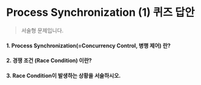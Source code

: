 # Process Synchronization (1) 퀴즈 답안
> 서술형 문제입니다.

#### 1. Process Synchronization(=Concurrency Control, 병행 제어) 란?

#### 2. 경쟁 조건 (Race Condition) 이란?

#### 3. Race Condition이 발생하는 상황을 서술하시오.
